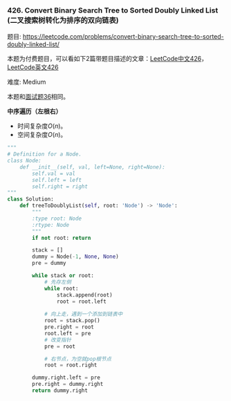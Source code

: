 ### 426. Convert Binary Search Tree to Sorted Doubly Linked List (二叉搜索树转化为排序的双向链表)

题目:
<https://leetcode.com/problems/convert-binary-search-tree-to-sorted-doubly-linked-list/>

本题为付费题目，可以看如下2篇带题目描述的文章：[LeetCode中文426](https://zhuanlan.zhihu.com/p/108949065)，[LeetCode英文426](https://www.baidu.com/link?url=La7_pQ_aIyy31TEmlP5zCujI230SmYqV7UzkBjhwJW9fceVMeu_r7CvtQTFiwsea&wd=&eqid=ab349a3000015eb7000000025e6f334f)


难度:   Medium

本题和[面试题36](https://leetcode-cn.com/problems/er-cha-sou-suo-shu-yu-shuang-xiang-lian-biao-lcof/)相同。


**中序遍历（左根右）**

- 时间复杂度$O(n)$。
- 空间复杂度$O(n)$。

```python
"""
# Definition for a Node.
class Node:
    def __init__(self, val, left=None, right=None):
        self.val = val
        self.left = left
        self.right = right
"""
class Solution:
    def treeToDoublyList(self, root: 'Node') -> 'Node':
        """
        :type root: Node
        :rtype: Node
        """
        if not root: return

        stack = []
        dummy = Node(-1, None, None)
        pre = dummy

        while stack or root:
            # 先存左侧
            while root:
                stack.append(root)
                root = root.left
            
            # 向上走，遇到一个添加到链表中
            root = stack.pop()
            pre.right = root
            root.left = pre
            # 改变指针
            pre = root

            # 右节点，为空就pop根节点
            root = root.right

        dummy.right.left = pre
        pre.right = dummy.right
        return dummy.right
```


